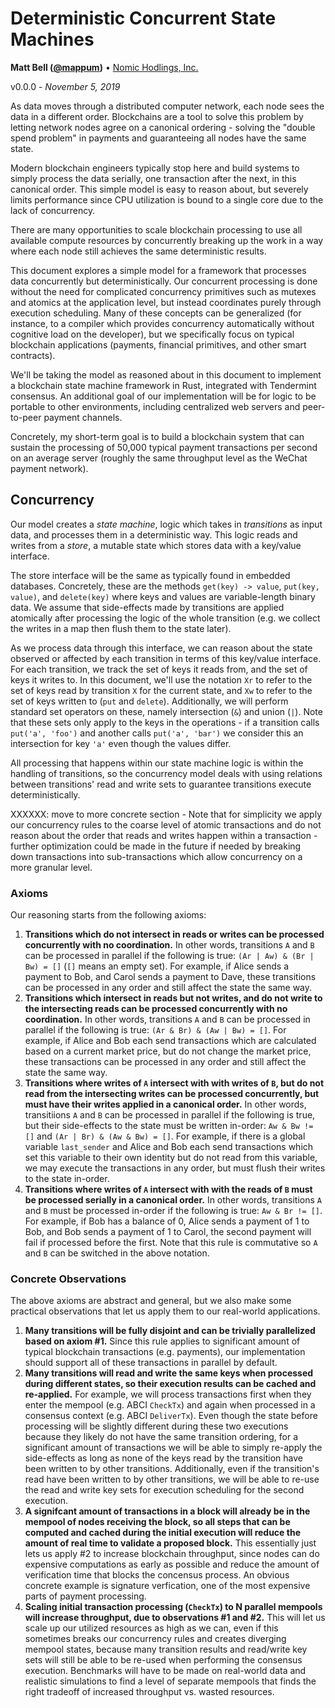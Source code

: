 # Deterministic Concurrent State Machines

**Matt Bell ([@mappum](https://twitter.com/mappum))** • [Nomic Hodlings, Inc.](https://nomic.io)

v0.0.0 - *November 5, 2019*

As data moves through a distributed computer network, each node sees the data in a different order. Blockchains are a tool to solve this problem by letting network nodes agree on a canonical ordering - solving the "double spend problem" in payments and guaranteeing all nodes have the same state.

Modern blockchain engineers typically stop here and build systems to simply process the data serially, one transaction after the next, in this canonical order. This simple model is easy to reason about, but severely limits performance since CPU utilization is bound to a single core due to the lack of concurrency.

There are many opportunities to scale blockchain processing to use all available compute resources by concurrently breaking up the work in a way where each node still achieves the same deterministic results.

This document explores a simple model for a framework that processes data concurrently but deterministically. Our concurrent processing is done without the need for complicated concurrency primitives such as mutexes and atomics at the application level, but instead coordinates purely through execution scheduling. Many of these concepts can be generalized (for instance, to a compiler which provides concurrency automatically without cognitive load on the developer), but we specifically focus on typical blockchain applications (payments, financial primitives, and other smart contracts).

We'll be taking the model as reasoned about in this document to implement a blockchain state machine framework in Rust, integrated with Tendermint consensus. An additional goal of our implementation will be for logic to be portable to other environments, including centralized web servers and peer-to-peer payment channels.

Concretely, my short-term goal is to build a blockchain system that can sustain the processing of 50,000 typical payment transactions per second on an average server (roughly the same throughput level as the WeChat payment network).

## Concurrency

Our model creates a *state machine*, logic which takes in *transitions* as input data, and processes them in a deterministic way. This logic reads and writes from a *store*, a mutable state which stores data with a key/value interface.

The store interface will be the same as typically found in embedded databases. Concretely, these are the methods `get(key) -> value`, `put(key, value)`, and `delete(key)` where keys and values are variable-length binary data. We assume that side-effects made by transitions are applied atomically after processing the logic of the whole transition (e.g. we collect the writes in a map then flush them to the state later).

As we process data through this interface, we can reason about the state observed or affected by each transition in terms of this key/value interface. For each transition, we track the set of keys it reads from, and the set of keys it writes to. In this document, we'll use the notation `Xr` to refer to the set of keys read by transition `X` for the current state, and `Xw` to refer to the set of keys written to (`put` and `delete`). Additionally, we will perform standard set operators on these, namely intersection (`&`) and union (`|`). Note that these sets only apply to the keys in the operations - if a transition calls `put('a', 'foo')` and another calls `put('a', 'bar')` we consider this an intersection for key `'a'` even though the values differ.

All processing that happens within our state machine logic is within the handling of transitions, so the concurrency model deals with using relations between transitions' read and write sets to guarantee transitions execute deterministically.

XXXXXX: move to more concrete section - Note that for simplicity we apply our concurrency rules to the coarse level of atomic transactions and do not reason about the order that reads and writes happen within a transaction - further optimization could be made in the future if needed by breaking down transactions into sub-transactions which allow concurrency on a more granular level.

### Axioms

Our reasoning starts from the following axioms:

1. **Transitions which do not intersect in reads or writes can be processed concurrently with no coordination.** In other words, transitions `A` and `B` can be processed in parallel if the following is true: `(Ar | Aw) & (Br | Bw) = []` (`[]` means an empty set). For example, if Alice sends a payment to Bob, and Carol sends a payment to Dave, these transitions can be processed in any order and still affect the state the same way.
2. **Transitions which intersect in reads but not writes, and do not write to the intersecting reads can be processed concurrently with no coordination.** In other words, transitions `A` and `B` can be processed in parallel if the following is true: `(Ar & Br) & (Aw | Bw) = []`. For example, if Alice and Bob each send transactions which are calculated based on a current market price, but do not change the market price, these transactions can be processed in any order and still affect the state the same way.
3. **Transitions where writes of `A` intersect with with writes of `B`, but do not read from the intersecting writes can be processed concurrently, but must have their writes applied in a canonical order.** In other words, transitiions `A` and `B` can be processed in parallel if the following is true, but their side-effects to the state must be written in-order: `Aw & Bw != []` and `(Ar | Br) & (Aw & Bw) = []`. For example, if there is a global variable `last_sender` and Alice and Bob each send transactions which set this variable to their own identity but do not read from this variable, we may execute the transactions in any order, but must flush their writes to the state in-order.
4. **Transitions where writes of `A` intersect with with the reads of `B` must be processed serially in a canonical order.** In other words, transitions `A` and `B` must be processed in-order if the following is true: `Aw & Br != []`. For example, if Bob has a balance of 0, Alice sends a payment of 1 to Bob, and Bob sends a payment of 1 to Carol, the second payment will fail if processed before the first. Note that this rule is commutative so `A` and `B` can be switched in the above notation.

### Concrete Observations

The above axioms are abstract and general, but we also make some practical observations that let us apply them to our real-world applications.

1. **Many transitions will be fully disjoint and can be trivially parallelized based on axiom #1.** Since this rule applies to significant amount of typical blockchain transactions (e.g. payments), our implementation should support all of these transactions in parallel by default.
2. **Many transitions will read and write the same keys when processed during different states, so their execution results can be cached and re-applied.** For example, we will process transactions first when they enter the mempool (e.g. ABCI `CheckTx`) and again when processed in a consensus context (e.g. ABCI `DeliverTx`). Even though the state before processing will be slightly different during these two executions because they likely do not have the same transition ordering, for a significant amount of transactions we will be able to simply re-apply the side-effects as long as none of the keys read by the transition have been written to by other transitions. Additionally, even if the transition's read have been written to by other transitions, we will be able to re-use the read and write key sets for execution scheduling for the second execution.
3. **A signifcant amount of transactions in a block will already be in the mempool of nodes receiving the block, so all steps that can be computed and cached during the initial execution will reduce the amount of real time to validate a proposed block.** This essentially just lets us apply #2 to increase blockchain throughput, since nodes can do expensive computations as early as possible and reduce the amount of verification time that blocks the concensus process. An obvious concrete example is signature verfication, one of the most expensive parts of payment processing.
4. **Scaling initial transaction processing (`CheckTx`) to N parallel mempools will increase throughput, due to observations #1 and #2.** This will let us scale up our utilized resources as high as we can, even if this sometimes breaks our concurrency rules and creates diverging mempool states, because many transition results and read/write key sets will still be able to be re-used when performing the consensus execution. Benchmarks will have to be made on real-world data and realistic simulations to find a level of separate mempools that finds the right tradeoff of increased throughput vs. wasted resources.

